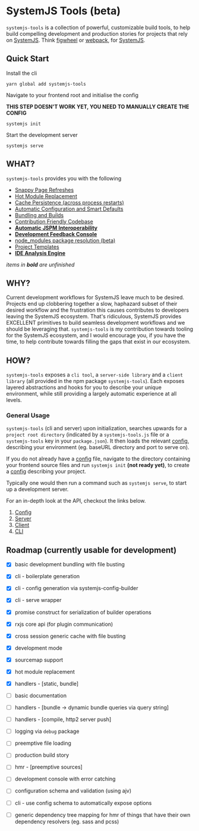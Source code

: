 # SystemJS Tools (beta)
`systemjs-tools` is a collection of powerful, customizable build tools,
to help build compelling development and production stories for projects
that rely on [SystemJS](https://github.com/systemjs/systemjs). Think [figwheel](https://github.com/bhauman/lein-figwheel)
or [webpack](https://webpack.github.io/), for [SystemJS](https://github.com/systemjs/systemjs).

## Quick Start

Install the cli

`yarn global add systemjs-tools`

Navigate to your frontend root and initialise the config

**THIS STEP DOESN'T WORK YET, YOU NEED TO MANUALLY CREATE THE CONFIG**

`systemjs init`

Start the development server

`systemjs serve`

## WHAT?

`systemjs-tools` provides you with the following

- [Snappy Page Refreshes](./docs/what.md#snappy-page-refreshes)
- [Hot Module Replacement](./docs/what.md#hot-module-replacement)
- [Cache Persistence (across process restarts)](./docs/what.md#cache-persistence)
- [Automatic Configuration and Smart Defaults](./docs/what.md#automatic-configuration-and-smart-defaults)
- [Bundling and Builds](./docs/what.md#bundling-and-builds)
- [Contribution Friendly Codebase](./docs/what.md#contribution-friendly-codebase)
- [**Automatic JSPM Interoperability**](./docs/what.md#automatic-jspm-interoperability)
- [**Development Feedback Console**](./docs/what.md#development-feedback-console)
- [node_modules package resolution (beta)](./docs/what.md#node_modules-package-resolution-beta)
- [Project Templates](./docs/what.md#project-templates)
- [**IDE Analysis Engine**](./docs/what.md#ide-analysis-engine)

*items in* ***bold*** *are unfinished*

## WHY?
Current development workflows for SystemJS leave much to
be desired. Projects end up clobbering together a slow, haphazard subset of
their desired workflow and the frustration this causes contributes to developers leaving the
SystemJS ecosystem. That's ridiculous, SystemJS provides EXCELLENT
primitives to build seamless development workflows and we should be
leveraging that. `systemjs-tools` is my contribution towards tooling for
the SystemJS ecosystem, and I would encourage you, if you have the time,
to help contribute towards filling the gaps that exist in our ecosystem.

## HOW?
`systemjs-tools` exposes a `cli tool`, a `server-side library` and a `client
library` (all provided in the npm package `systemjs-tools`). Each exposes
layered abstractions and hooks for you to describe your unique environment,
while still providing a largely automatic experience at all levels.

### General Usage
`systemjs-tools` (cli and server) upon initialization, searches upwards for
a `project root directory` (indicated by a `systemjs-tools.js` file or a `systemjs-tools`
key in your `package.json`). It then loads the relevant [config](./docs/config.md),
describing your environment (eg. baseURL directory and port to serve on).

If you do not already have a [config](./docs/config.md) file, navigate to the directory containing
your frontend source files and run `systemjs init` **(not ready yet)**,
to create a [config](./docs/config.md) describing your project.

Typically one would then run a command such as `systemjs serve`, to start
up a development server.

For an in-depth look at the API, checkout the links below.

1. [Config](./docs/config.md)
2. [Server](./docs/server.md)
3. [Client](./docs/client.md)
4. [CLI](./docs/cli.md)

## Roadmap (currently usable for development)
- [x] basic development bundling with file busting
- [x] cli - boilerplate generation
- [x] cli - config generation via systemjs-config-builder
- [x] cli - serve wrapper
- [x] promise construct for serialization of builder operations
- [x] rxjs core api (for plugin communication)
- [x] cross session generic cache with file busting
- [x] development mode
- [x] sourcemap support
- [x] hot module replacement
- [x] handlers - [static, bundle]
- [ ] basic documentation
- [ ] handlers - [bundle -> dynamic bundle queries via query string]
- [ ] handlers - [compile, http2 server push]
- [ ] logging via `debug` package
- [ ] preemptive file loading
- [ ] production build story
- [ ] hmr - [preemptive sources]
- [ ] development console with error catching
- [ ] configuration schema and validation (using ajv)
- [ ] cli - use config schema to automatically expose options
- [ ] generic dependency tree mapping for hmr of things that have their
      own dependency resolvers (eg. sass and pcss)

